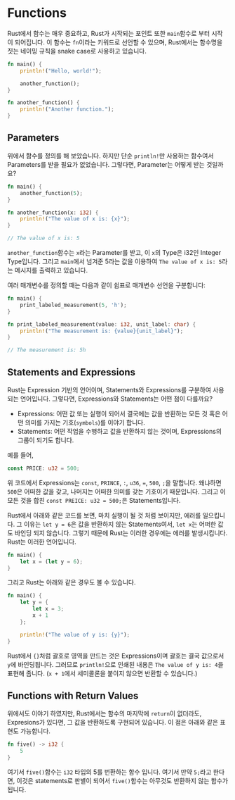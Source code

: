 # Functions
Rust에서 함수는 매우 중요하고, Rust가 시작되는 포인트 또한 `main`함수로 부터 시작이 되어집니다. 이 함수는 `fn`이라는 키워드로 선언할 수 있으며, Rust에서는 함수명을 짓는 네이밍 규칙을 snake case로 사용하고 있습니다.

```rust
fn main() {
    println!("Hello, world!");

    another_function();
}

fn another_function() {
    println!("Another function.");
}
```

## Parameters
위에서 함수를 정의를 해 보았습니다. 하지만 단순 `println!`만 사용하는 함수여서 Parameters를 받을 필요가 없었습니다. 그렇다면, Parameter는 어떻게 받는 것일까요?
```rust
fn main() {
    another_function(5);
}

fn another_function(x: i32) {
    println!("The value of x is: {x}");
}

// The value of x is: 5
```
`another_function`함수는 `x`라는 Parameter를 받고, 이 `x`의 Type은 i32인 Integer Type입니다. 그리고 `main`에서 넘겨준 5라는 값을 이용하여 `The value of x is: 5`라는 메시지를 출력하고 있습니다.

여러 매개변수를 정의할 때는 다음과 같이 쉼표로 매개변수 선언을 구분합니다:

```rust
fn main() {
    print_labeled_measurement(5, 'h');
}

fn print_labeled_measurement(value: i32, unit_label: char) {
    println!("The measurement is: {value}{unit_label}");
}

// The measurement is: 5h
```

## Statements and Expressions
Rust는 Expression 기반의 언어이며, Statements와 Expressions를 구분하여 사용되는 언어입니다. 그렇다면, Expressions와 Statements는 어떤 점이 다를까요?     
    
- Expressions: 어떤 값 또는 실행이 되어서 결국에는 값을 반환하는 모든 것 혹은 어떤 의미를 가지는 기호(`symbols`)를 이야기 합니다.
- Statements: 어떤 작업을 수행하고 값을 반환하지 않는 것이며, Expressions의 그룹이 되기도 합니다.

예를 들어,
```rust
const PRICE: u32 = 500;
```
위 코드에서 Expressions는 `const`, `PRINCE`, `:`, `u36`, `=`, `500`, `;`을 말합니다. 왜냐하면 `500`은 어떠한 값을 갖고, 나머지는 어떠한 의미를 갖는 기호이기 때문입니다. 그리고 이 모든 것을 합친 `const PREICE: u32 = 500;`은 Statements입니다.

Rust에서 아래와 같은 코드를 보면, 마치 실행이 될 것 처럼 보이지만, 에러를 일으킵니다. 그 이유는 `let y = 6`은 값을 반환하지 않는 Statements여서, `let x`는 어떠한 값도 바인딩 되지 않습니다. 그렇기 때문에 Rust는 이러한 경우에는 에러를 발생시킵니다. Rust는 이러한 언어입니다.
```rust
fn main() {
    let x = (let y = 6);
}
```

그리고 Rust는 아래와 같은 경우도 볼 수 있습니다.
```rust
fn main() {
    let y = {
        let x = 3;
        x + 1
    };

    println!("The value of y is: {y}");
}
```
Rust에서 `{}`처럼 괄호로 영역을 만드는 것은 Expressions이며 괄호는 결국 값으로서 `y`에 바인딩됩니다. 그러므로 `println!`으로 인쇄된 내용은 `The value of y is: 4`을 표현해 줍니다. (`x + 1`에서 세미콜론을 붙이지 않으면 반환할 수 있습니다.)

## Functions with Return Values
위에서도 이야기 하였지만, Rust에서는 함수의 마지막에 `return`이 없더라도, Expresions가 있다면, 그 값을 반환하도록 구현되어 있습니다. 이 점은 아래와 같은 표현도 가능합니다.
```rust
fn five() -> i32 {
    5
}
```
여기서 `five()`함수는 `i32` 타입의 5를 번환하는 함수 입니다. 여기서 만약 `5;`라고 한다면, 이것은 statements로 판별이 되어서 `five()`함수는 아무것도 반환하지 않는 함수가 됩니다.